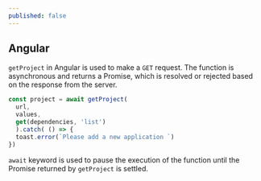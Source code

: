 ```yaml
---
published: false
---
```


## Angular

`getProject` in Angular is used to make a `GET` request. The function is asynchronous and returns a Promise, which is resolved or rejected based on the response from the server.

```js
const project = await getProject(
  url,
  values,
  get(dependencies, 'list')
  ).catch( () => {
  toast.error(`Please add a new application `)
})
```

`await` keyword is used to pause the execution of the function until the Promise returned by `getProject` is settled.

